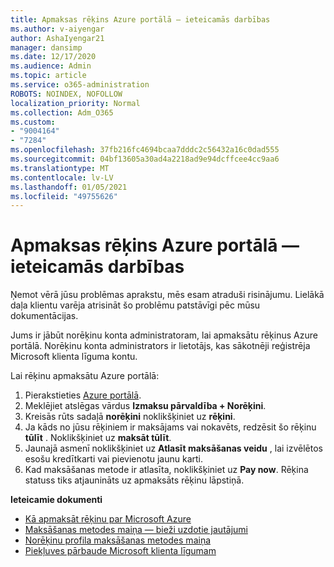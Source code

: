 ```yaml
---
title: Apmaksas rēķins Azure portālā — ieteicamās darbības
ms.author: v-aiyengar
author: AshaIyengar21
manager: dansimp
ms.date: 12/17/2020
ms.audience: Admin
ms.topic: article
ms.service: o365-administration
ROBOTS: NOINDEX, NOFOLLOW
localization_priority: Normal
ms.collection: Adm_O365
ms.custom:
- "9004164"
- "7284"
ms.openlocfilehash: 37fb216fc4694bcaa7dddc2c56432a16c0dad555
ms.sourcegitcommit: 04bf13605a30ad4a2218ad9e94dcffcee4cc9aa6
ms.translationtype: MT
ms.contentlocale: lv-LV
ms.lasthandoff: 01/05/2021
ms.locfileid: "49755626"
---
```

# <a name="pay-invoice-in-azure-portal---recommended-steps"></a>Apmaksas rēķins Azure portālā — ieteicamās darbības

Ņemot vērā jūsu problēmas aprakstu, mēs esam atraduši risinājumu. Lielākā daļa klientu varēja atrisināt šo problēmu patstāvīgi pēc mūsu dokumentācijas.

Jums ir jābūt norēķinu konta administratoram, lai apmaksātu rēķinus Azure portālā. Norēķinu konta administrators ir lietotājs, kas sākotnēji reģistrēja Microsoft klienta līguma kontu. 

Lai rēķinu apmaksātu Azure portālā: 

1. Pierakstieties [Azure portālā](https://portal.azure.com/).
1. Meklējiet atslēgas vārdus **Izmaksu pārvaldība + Norēķini**.
1. Kreisās rūts sadaļā **norēķini** noklikšķiniet uz **rēķini**.
1. Ja kāds no jūsu rēķiniem ir maksājams vai nokavēts, redzēsit šo rēķinu **tūlīt** . Noklikšķiniet uz **maksāt tūlīt**.
1. Jaunajā asmenī noklikšķiniet uz **Atlasīt maksāšanas veidu** , lai izvēlētos esošu kredītkarti vai pievienotu jaunu karti.
1. Kad maksāšanas metode ir atlasīta, noklikšķiniet uz **Pay now**.
Rēķina statuss tiks atjaunināts uz apmaksāts rēķinu lāpstiņā.

**Ieteicamie dokumenti**

- [Kā apmaksāt rēķinu par Microsoft Azure](https://docs.microsoft.com/azure/cost-management-billing/understand/pay-bill)
- [Maksāšanas metodes maiņa — bieži uzdotie jautājumi](https://docs.microsoft.com/azure/billing/billing-how-to-change-credit-card?WT.mc_id=Portal-Microsoft_Azure_Support#frequently-asked-questions)
- [Norēķinu profila maksāšanas metodes maiņa](https://docs.microsoft.com/azure/cost-management-billing/manage/change-credit-card?WT.mc_id=Portal-Microsoft_Azure_Support#manage-credit-cards-for-a-microsoft-customer-agreement)
- [Piekļuves pārbaude Microsoft klienta līgumam](https://docs.microsoft.com/azure/cost-management-billing/manage/change-credit-card?WT.mc_id=Portal-Microsoft_Azure_Support%22%20%5Cl%20%22manage-credit-cards-for-a-microsoft-customer-agreement%22%20%5Ct%20%22_blank#check-the-type-of-your-account)